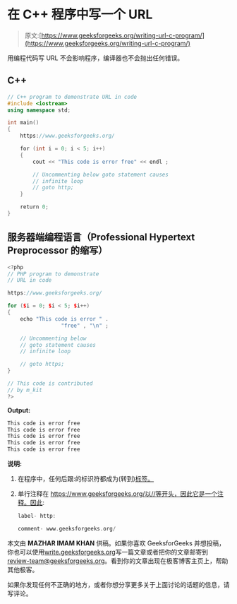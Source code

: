 # 在 C++ 程序中写一个 URL

> 原文:[https://www.geeksforgeeks.org/writing-url-c-program/](https://www.geeksforgeeks.org/writing-url-c-program/)

用编程代码写 URL 不会影响程序，编译器也不会抛出任何错误。

## C++

```cpp
// C++ program to demonstrate URL in code
#include <iostream>
using namespace std;

int main()
{
    https://www.geeksforgeeks.org/

    for (int i = 0; i < 5; i++)
    {
        cout << "This code is error free" << endl ;

        // Uncommenting below goto statement causes 
        // infinite loop
        // goto http;
    }

    return 0;
}
```

## 服务器端编程语言（Professional Hypertext Preprocessor 的缩写）

```cpp
<?php
// PHP program to demonstrate
// URL in code

https://www.geeksforgeeks.org/

for ($i = 0; $i < 5; $i++)
{
    echo "This code is error " . 
                 "free" , "\n" ;

    // Uncommenting below 
    // goto statement causes 
    // infinite loop

    // goto https;
}

// This code is contributed
// by m_kit
?>
```

**Output:**

```cpp
This code is error free
This code is error free
This code is error free
This code is error free
This code is error free

```

**说明:**

1.  在程序中，任何后跟:的标识符都成为(转到)[标签。](https://www.geeksforgeeks.org/local-labels-in-c/)
2.  单行注释在 https://www.geeksforgeeks.org/以//等开头，因此它是一个注释。因此:

    ```cpp
    label- http:

    comment- www.geeksforgeeks.org/

    ```

本文由 **MAZHAR IMAM KHAN** 供稿。如果你喜欢 GeeksforGeeks 并想投稿，你也可以使用[write.geeksforgeeks.org](https://write.geeksforgeeks.org)写一篇文章或者把你的文章邮寄到 review-team@geeksforgeeks.org。看到你的文章出现在极客博客主页上，帮助其他极客。

如果你发现任何不正确的地方，或者你想分享更多关于上面讨论的话题的信息，请写评论。